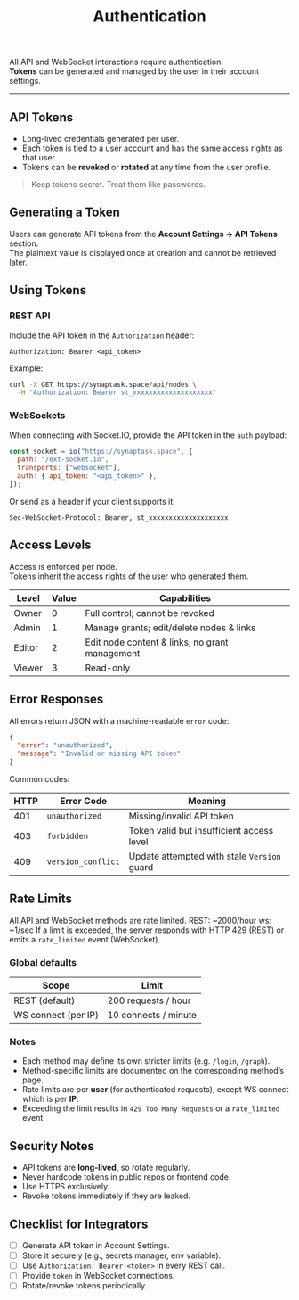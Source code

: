 ﻿---
title: Authentication
slug: /api/authentication
---

All API and WebSocket interactions require authentication.  
**Tokens** can be generated and managed by the user in their account settings.

---

## API Tokens

- Long-lived credentials generated per user.
- Each token is tied to a user account and has the same access rights as that user.
- Tokens can be **revoked** or **rotated** at any time from the user profile.

> Keep tokens secret. Treat them like passwords.

## Generating a Token

Users can generate API tokens from the **Account Settings → API Tokens** section.  
The plaintext value is displayed once at creation and cannot be retrieved later.

## Using Tokens

### REST API

Include the API token in the `Authorization` header:

```http
Authorization: Bearer <api_token>
```

Example:

```bash
curl -X GET https://synaptask.space/api/nodes \
  -H "Authorization: Bearer st_xxxxxxxxxxxxxxxxxxxx"
```

### WebSockets

When connecting with Socket.IO, provide the API token in the `auth` payload:

```js
const socket = io("https://synaptask.space", {
  path: "/ext-socket.io",
  transports: ["websocket"],
  auth: { api_token: "<api_token>" },
});
```

Or send as a header if your client supports it:

```
Sec-WebSocket-Protocol: Bearer, st_xxxxxxxxxxxxxxxxxxxx
```

## Access Levels

Access is enforced per node.  
Tokens inherit the access rights of the user who generated them.

| Level  | Value | Capabilities                                   |
| ------ | ----- | ---------------------------------------------- |
| Owner  | 0     | Full control; cannot be revoked                |
| Admin  | 1     | Manage grants; edit/delete nodes & links       |
| Editor | 2     | Edit node content & links; no grant management |
| Viewer | 3     | Read-only                                      |

## Error Responses

All errors return JSON with a machine-readable `error` code:

```json
{
  "error": "unauthorized",
  "message": "Invalid or missing API token"
}
```

Common codes:

| HTTP | Error Code         | Meaning                                     |
| ---- | ------------------ | ------------------------------------------- |
| 401  | `unauthorized`     | Missing/invalid API token                   |
| 403  | `forbidden`        | Token valid but insufficient access level   |
| 409  | `version_conflict` | Update attempted with stale `Version` guard |

## Rate Limits

All API and WebSocket methods are rate limited. REST: ~2000/hour ws: ~1/sec
If a limit is exceeded, the server responds with HTTP 429 (REST) or emits a `rate_limited` event (WebSocket).

### Global defaults

| Scope               | Limit                |
| ------------------- | -------------------- |
| REST (default)      | 200 requests / hour  |
| WS connect (per IP) | 10 connects / minute |

### Notes

- Each method may define its own stricter limits (e.g. `/login`, `/graph`).
- Method-specific limits are documented on the corresponding method’s page.
- Rate limits are per **user** (for authenticated requests), except WS connect which is per **IP**.
- Exceeding the limit results in `429 Too Many Requests` or a `rate_limited` event.

## Security Notes

- API tokens are **long-lived**, so rotate regularly.
- Never hardcode tokens in public repos or frontend code.
- Use HTTPS exclusively.
- Revoke tokens immediately if they are leaked.

## Checklist for Integrators

- [ ] Generate API token in Account Settings.
- [ ] Store it securely (e.g., secrets manager, env variable).
- [ ] Use `Authorization: Bearer <token>` in every REST call.
- [ ] Provide `token` in WebSocket connections.
- [ ] Rotate/revoke tokens periodically.
